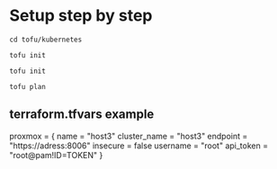 # Setup step by step

```console
cd tofu/kubernetes
```

```console
tofu init
```

```console
tofu init
```

```console
tofu plan
```

## terraform.tfvars example
proxmox = {
  name         = "host3"
  cluster_name = "host3"
  endpoint     = "https://adress:8006"
  insecure     = false
  username     = "root"
  api_token    = "root@pam!ID=TOKEN"
}
